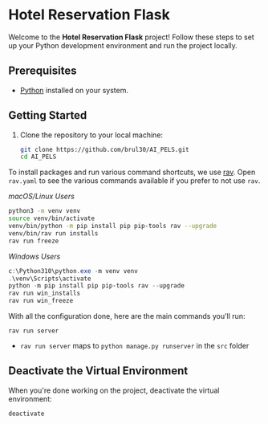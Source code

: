 # Hotel Reservation Flask

Welcome to the **Hotel Reservation Flask** project! Follow these steps to set up your Python development environment and run the project locally.

## Prerequisites

- [Python](https://www.python.org/downloads/) installed on your system.
  
## Getting Started

1. Clone the repository to your local machine:

    ```bash
    git clone https://github.com/brul30/AI_PELS.git
    cd AI_PELS
    ```

To install packages and run various command shortcuts, we use [rav](https://github.com/jmitchel3/rav). Open `rav.yaml` to see the various commands available if you prefer to not use `rav`.

_macOS/Linux Users_
```bash
python3 -m venv venv
source venv/bin/activate
venv/bin/python -m pip install pip pip-tools rav --upgrade
venv/bin/rav run installs
rav run freeze
```


_Windows Users_
```powershell
c:\Python310\python.exe -m venv venv
.\venv\Scripts\activate
python -m pip install pip pip-tools rav --upgrade
rav run win_installs
rav run win_freeze
```

With all the configuration done, here are the main commands you'll run:

```
rav run server
```

- `rav run server` maps to `python manage.py runserver` in the `src` folder


## Deactivate the Virtual Environment

When you're done working on the project, deactivate the virtual environment:

```bash
deactivate
